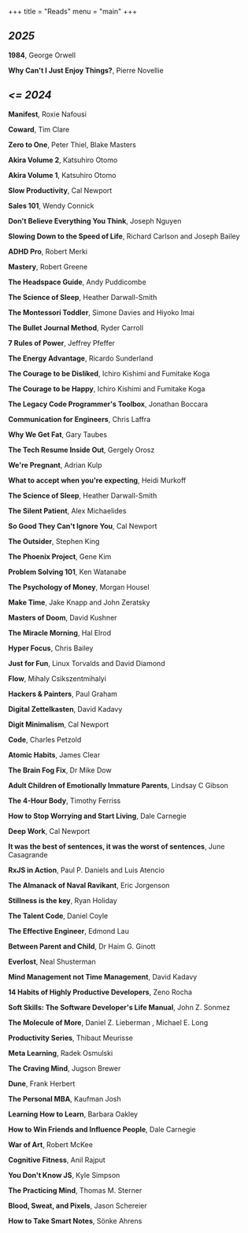 +++
title = "Reads"
menu = "main"
+++

## _2025_

__1984__, George Orwell

__Why Can't I Just Enjoy Things?__, Pierre Novellie

## _<= 2024_

__Manifest__, Roxie Nafousi

__Coward__, Tim Clare

__Zero to One__, Peter Thiel, Blake Masters

__Akira Volume 2__, Katsuhiro Otomo

__Akira Volume 1__, Katsuhiro Otomo

__Slow Productivity__, Cal Newport

__Sales 101__, Wendy Connick 

__Don't Believe Everything You Think__, Joseph Nguyen 

__Slowing Down to the Speed of Life__, Richard Carlson and Joseph Bailey 

__ADHD Pro__, Robert Merki

__Mastery__, Robert Greene 

__The Headspace Guide__, Andy Puddicombe

__The Science of Sleep__, Heather Darwall-Smith 

__The Montessori Toddler__, Simone Davies and Hiyoko Imai

__The Bullet Journal Method__, Ryder Carroll

__7 Rules of Power__, Jeffrey Pfeffer

__The Energy Advantage__, Ricardo Sunderland

__The Courage to be Disliked__, Ichiro Kishimi and Fumitake Koga

__The Courage to be Happy__, Ichiro Kishimi and Fumitake Koga

__The Legacy Code Programmer's Toolbox__, Jonathan Boccara

__Communication for Engineers__, Chris Laffra

__Why We Get Fat__, Gary Taubes

__The Tech Resume Inside Out__, Gergely Orosz

__We're Pregnant__, Adrian Kulp

__What to accept when you're expecting__, Heidi Murkoff

__The Science of Sleep__, Heather Darwall-Smith

__The Silent Patient__, Alex Michaelides

__So Good They Can't Ignore You__, Cal Newport

__The Outsider__, Stephen King

__The Phoenix Project__, Gene Kim

__Problem Solving 101__, Ken Watanabe

__The Psychology of Money__, Morgan Housel

__Make Time__, Jake Knapp and John Zeratsky

__Masters of Doom__, David Kushner

__The Miracle Morning__, Hal Elrod

__Hyper Focus__, Chris Bailey

__Just for Fun__, Linux Torvalds and David Diamond

__Flow__, Mihaly Csikszentmihalyi

__Hackers & Painters__, Paul Graham

__Digital Zettelkasten__, David Kadavy

__Digit Minimalism__, Cal Newport

__Code__, Charles Petzold

__Atomic Habits__, James Clear

__The Brain Fog Fix__, Dr Mike Dow

__Adult Children of Emotionally Immature Parents__, Lindsay C Gibson

__The 4-Hour Body__, Timothy Ferriss

__How to Stop Worrying and Start Living__, Dale Carnegie

__Deep Work__, Cal Newport

__It was the best of sentences, it was the worst of sentences__, June Casagrande

__RxJS in Action__, Paul P. Daniels and Luis Atencio

__The Almanack of Naval Ravikant__, Eric Jorgenson

__Stillness is the key__, Ryan Holiday

__The Talent Code__, Daniel Coyle

__The Effective Engineer__, Edmond Lau

__Between Parent and Child__, Dr Haim G. Ginott

__Everlost__, Neal Shusterman

__Mind Management not Time Management__, David Kadavy

__14 Habits of Highly Productive Developers__, Zeno Rocha

__Soft Skills: The Software Developer's Life Manual__, John Z. Sonmez

__The Molecule of More__, Daniel Z. Lieberman , Michael E. Long

__Productivity Series__, Thibaut Meurisse

__Meta Learning__, Radek Osmulski

__The Craving Mind__, Jugson Brewer

__Dune__, Frank Herbert

__The Personal MBA__, Kaufman Josh

__Learning How to Learn__, Barbara Oakley

__How to Win Friends and Influence People__, Dale Carnegie

__War of Art__, Robert McKee

__Cognitive Fitness__, Anil  Rajput

__You Don't Know JS__, Kyle Simpson

__The Practicing Mind__, Thomas M. Sterner

__Blood, Sweat, and Pixels__, Jason Schereier

__How to Take Smart Notes__, Sönke Ahrens
